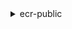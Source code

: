<details><summary>ecr-public</summary><blockquote>

- **<details><summary>batch-check-layer-availability</summary><blockquote>**

  * --registry-id
  * --repository-name
  * --layer-digests
  * --cli-input-json
  * --cli-input-yaml
  * --generate-cli-skeleton


- **<details><summary>batch-delete-image</summary><blockquote>**

  * --registry-id
  * --repository-name
  * --image-ids
  * --cli-input-json
  * --cli-input-yaml
  * --generate-cli-skeleton


- **<details><summary>complete-layer-upload</summary><blockquote>**

  * --registry-id
  * --repository-name
  * --upload-id
  * --layer-digests
  * --cli-input-json
  * --cli-input-yaml
  * --generate-cli-skeleton


- **<details><summary>create-repository</summary><blockquote>**

  * --repository-name
  * --catalog-data
  * --tags
  * --cli-input-json
  * --cli-input-yaml
  * --generate-cli-skeleton


- **<details><summary>delete-repository</summary><blockquote>**

  * --registry-id
  * --repository-name
  * --force
  * --no-force
  * --cli-input-json
  * --cli-input-yaml
  * --generate-cli-skeleton


- **<details><summary>delete-repository-policy</summary><blockquote>**

  * --registry-id
  * --repository-name
  * --cli-input-json
  * --cli-input-yaml
  * --generate-cli-skeleton


- **<details><summary>describe-images</summary><blockquote>**

  * --registry-id
  * --repository-name
  * --image-ids
  * --cli-input-json
  * --cli-input-yaml
  * --starting-token
  * --page-size
  * --max-items
  * --generate-cli-skeleton


- **<details><summary>describe-image-tags</summary><blockquote>**

  * --registry-id
  * --repository-name
  * --cli-input-json
  * --cli-input-yaml
  * --starting-token
  * --page-size
  * --max-items
  * --generate-cli-skeleton


- **<details><summary>describe-registries</summary><blockquote>**

  * --cli-input-json
  * --cli-input-yaml
  * --starting-token
  * --page-size
  * --max-items
  * --generate-cli-skeleton


- **<details><summary>describe-repositories</summary><blockquote>**

  * --registry-id
  * --repository-names
  * --cli-input-json
  * --cli-input-yaml
  * --starting-token
  * --page-size
  * --max-items
  * --generate-cli-skeleton


- **<details><summary>get-authorization-token</summary><blockquote>**

  * --cli-input-json
  * --cli-input-yaml
  * --generate-cli-skeleton


- **<details><summary>get-login-password</summary><blockquote>**

  * 


- **<details><summary>get-registry-catalog-data</summary><blockquote>**

  * --cli-input-json
  * --cli-input-yaml
  * --generate-cli-skeleton


- **<details><summary>get-repository-catalog-data</summary><blockquote>**

  * --registry-id
  * --repository-name
  * --cli-input-json
  * --cli-input-yaml
  * --generate-cli-skeleton


- **<details><summary>get-repository-policy</summary><blockquote>**

  * --registry-id
  * --repository-name
  * --cli-input-json
  * --cli-input-yaml
  * --generate-cli-skeleton


- **<details><summary>help</summary><blockquote>**

  * 


- **<details><summary>initiate-layer-upload</summary><blockquote>**

  * --registry-id
  * --repository-name
  * --cli-input-json
  * --cli-input-yaml
  * --generate-cli-skeleton


- **<details><summary>list-tags-for-resource</summary><blockquote>**

  * --resource-arn
  * --cli-input-json
  * --cli-input-yaml
  * --generate-cli-skeleton


- **<details><summary>put-image</summary><blockquote>**

  * --registry-id
  * --repository-name
  * --image-manifest
  * --image-manifest-media-type
  * --image-tag
  * --image-digest
  * --cli-input-json
  * --cli-input-yaml
  * --generate-cli-skeleton


- **<details><summary>put-registry-catalog-data</summary><blockquote>**

  * --display-name
  * --cli-input-json
  * --cli-input-yaml
  * --generate-cli-skeleton


- **<details><summary>put-repository-catalog-data</summary><blockquote>**

  * --registry-id
  * --repository-name
  * --catalog-data
  * --cli-input-json
  * --cli-input-yaml
  * --generate-cli-skeleton


- **<details><summary>set-repository-policy</summary><blockquote>**

  * --registry-id
  * --repository-name
  * --policy-text
  * --force
  * --no-force
  * --cli-input-json
  * --cli-input-yaml
  * --generate-cli-skeleton


- **<details><summary>tag-resource</summary><blockquote>**

  * --resource-arn
  * --tags
  * --cli-input-json
  * --cli-input-yaml
  * --generate-cli-skeleton


- **<details><summary>untag-resource</summary><blockquote>**

  * --resource-arn
  * --tag-keys
  * --cli-input-json
  * --cli-input-yaml
  * --generate-cli-skeleton


- **<details><summary>upload-layer-part</summary><blockquote>**

  * --registry-id
  * --repository-name
  * --upload-id
  * --part-first-byte
  * --part-last-byte
  * --layer-part-blob
  * --cli-input-json
  * --cli-input-yaml
  * --generate-cli-skeleton


</blockquote></details>
</blockquote></details>
</blockquote></details>
</blockquote></details>
</blockquote></details>
</blockquote></details>
</blockquote></details>
</blockquote></details>
</blockquote></details>
</blockquote></details>
</blockquote></details>
</blockquote></details>
</blockquote></details>
</blockquote></details>
</blockquote></details>
</blockquote></details>
</blockquote></details>
</blockquote></details>
</blockquote></details>
</blockquote></details>
</blockquote></details>
</blockquote></details>
</blockquote></details>
</blockquote></details>
</blockquote></details>
</blockquote></details>
